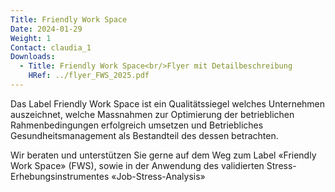 ```yaml
---
Title: Friendly Work Space
Date: 2024-01-29
Weight: 1
Contact: claudia_1
Downloads:
  - Title: Friendly Work Space<br/>Flyer mit Detailbeschreibung
    HRef: ../flyer_FWS_2025.pdf
---
```

Das Label Friendly Work Space ist ein Qualitätssiegel welches Unternehmen auszeichnet, welche Massnahmen zur Optimierung der betrieblichen Rahmenbedingungen erfolgreich umsetzen und Betriebliches Gesundheitsmanagement als Bestandteil des dessen betrachten.

Wir beraten und unterstützen Sie gerne auf dem Weg zum Label «Friendly Work Space» (FWS), sowie in der Anwendung des validierten Stress-Erhebungsinstrumentes «Job-Stress-Analysis»
